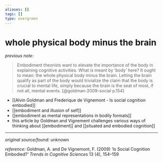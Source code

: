```yaml
---
aliases: []
tags: []
type: evergreen
---
```


# whole physical body minus the brain

_previous note:_ 

> Embodiment theorists want to elevate the importance of the body in explaining cognitive activities. What is meant by ‘body’ here? It ought to mean: the whole physical body minus the brain. Letting the brain qualify as part of the body would trivialize the claim that the body is crucial to mental life, simply because the brain is the seat of most, if not all, mental events. [@goldman-2009-social p.154] 

- [[Alvin Goldman and Frederique de Vignemont - Is social cognition embodied]]
- [[embodiment and illusion of self]]
- [[embodiment as mental representations in bodily formats]]
- this article by Goldman and Vignement challenges various ways of thinking about [[embodiment]] and [[situated and embodied cognition]]

---

_original source/found:_ unknown

_reference:_ Goldman, A. and De Vignemont, F. (2009) ‘Is Social Cognition Embodied?’ _Trends in Cognitive Sciences_ 13 (4), 154–159



